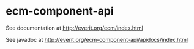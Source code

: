 ecm-component-api
=================

See documentation at http://everit.org/ecm/index.html

See javadoc at http://everit.org/ecm-component-api/apidocs/index.html
